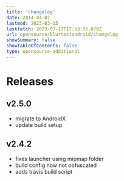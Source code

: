 ```yaml
---
title: 'changelog'
date: 2014-04-07
lastmod: 2023-03-15
lastfetch: 2023-03-17T17:53:35.079Z
url: opensource/blurtestandroid/changelog
showSummary: false
showTableOfContents: false
type: opensource-additional
---
```

# Releases

## v2.5.0

* migrate to AndroidX
* update build setup

## v2.4.2

* fixes launcher using mipmap folder
* build config now not obfuscated
* adds travis build script
